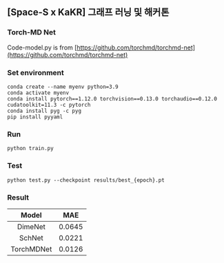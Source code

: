 ## [Space-S x KaKR] 그래프 러닝 및 해커톤

### Torch-MD Net
Code-model.py is from [https://github.com/torchmd/torchmd-net](https://github.com/torchmd/torchmd-net)

### Set environment
```
conda create --name myenv python=3.9
conda activate myenv
conda install pytorch==1.12.0 torchvision==0.13.0 torchaudio==0.12.0 cudatoolkit=11.3 -c pytorch
conda install pyg -c pyg
pip install pyyaml
```
### Run 
```
python train.py
```
### Test
```
python test.py --checkpoint results/best_{epoch}.pt
```
### Result
|Model|MAE|
|:------:|:-----:|
|DimeNet|0.0645|
|SchNet|0.0221|
|TorchMDNet|0.0126|
